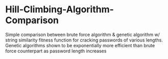 # Hill-Climbing-Algorithm-Comparison

Simple comparison between brute force algorithm & genetic algorithm w/ string similarity fitness function for cracking passwords of various lengths. Genetic algorithms shown to be exponentially more efficient than brute force counterpart as password length increases
